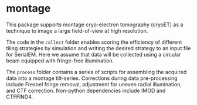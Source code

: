 # montage
This package supports montage cryo-electron tomography (cryoET) as a technique to image a large field-of-view at high resolution. 

The code in the `collect` folder enables scoring the efficiency of different tiling strategies by simulation and writing the desired strategy to an input file for SerialEM. Here we assume that data will be collected using a circular beam equipped with fringe-free illumination.

The `process` folder contains a series of scripts for assembling the acquired data into a montage tilt-series. Corrections during data pre-processing include Fresnel fringe removal, adjustment for uneven radial illumination, and CTF correction. Non-python dependencies include IMOD and CTFFIND4. 

